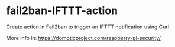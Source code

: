 # fail2ban-IFTTT-action
Create action in Fail2ban to trigger an IFTTT notification using Curl

More info in: https://domoticproject.com/raspberry-pi-security/
